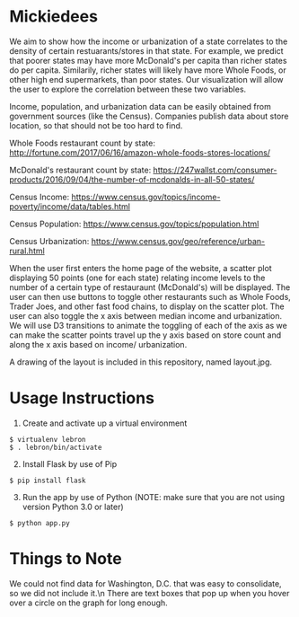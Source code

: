# Mickiedees
We aim to show how the income or urbanization of a state correlates to the density of certain restuarants/stores in that state. For example, we predict that poorer states may have more McDonald's per capita than richer states do per capita. Similarily, richer states will likely have more Whole Foods, or other high end supermarkets, than poor states. Our visualization will allow the user to explore the correlation between these two variables. 

Income, population, and urbanization data can be easily obtained from government sources (like the Census). Companies publish data about store location, so that should not be too hard to find.

Whole Foods restaurant count by state: http://fortune.com/2017/06/16/amazon-whole-foods-stores-locations/

McDonald's restaurant count by state: https://247wallst.com/consumer-products/2016/09/04/the-number-of-mcdonalds-in-all-50-states/

Census Income: https://www.census.gov/topics/income-poverty/income/data/tables.html

Census Population: https://www.census.gov/topics/population.html

Census Urbanization: https://www.census.gov/geo/reference/urban-rural.html

When the user first enters the home page of the website, a scatter plot displaying 50 points (one for each state) relating income levels to the number of a certain type of restauraunt (McDonald's) will be displayed. The user can then use buttons to toggle other restaurants such as Whole Foods, Trader Joes, and other fast food chains, to display on the scatter plot. The user can also toggle the x axis between median income and urbanization. We will use D3 transitions to animate the toggling of each of the axis as we can make the scatter points travel up the y axis based on store count and along the x axis based on income/ urbanization. 

A drawing of the layout is included in this repository, named layout.jpg.

# Usage Instructions
1. Create and activate up a virtual environment
```
$ virtualenv lebron
$ . lebron/bin/activate
```
2. Install Flask by use of Pip
```
$ pip install flask
```
3. Run the app by use of Python (NOTE: make sure that you are not using version Python 3.0 or later)
```
$ python app.py
```

# Things to Note
We could not find data for Washington, D.C. that was easy to consolidate, so we did not include it.\n
There are text boxes that pop up when you hover over a circle on the graph for long enough.


